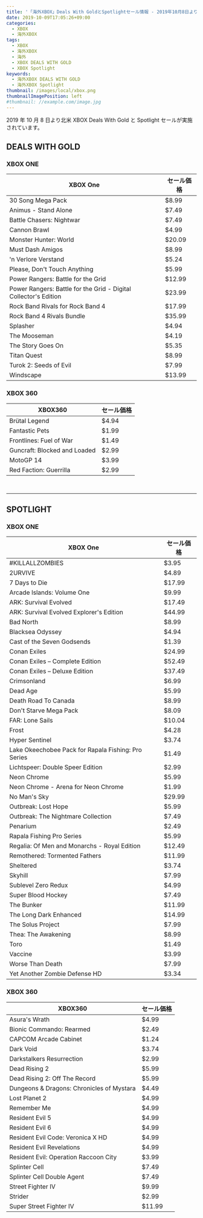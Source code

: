 ```yaml
---
title: '「海外XBOX」Deals With GoldとSpotlightセール情報 - 2019年10月8日より'
date: 2019-10-09T17:05:26+09:00
categories:
  - XBOX
  - 海外XBOX
tags:
  - XBOX
  - 海外XBOX
  - 海外
  - XBOX DEALS WITH GOLD
  - XBOX Spotlight
keywords:
  - 海外XBOX DEALS WITH GOLD
  - 海外XBOX Spotlight
thumbnail: /images/local/xbox.png
thumbnailImagePosition: left
#thumbnail: //example.com/image.jpg
---
```


2019 年 10 月 8 日より北米 XBOX Deals With Gold と Spotlight セールが実施されています。

<!--more-->

## DEALS WITH GOLD

### XBOX ONE

| XBOX One                                                         | セール価格 |
| ---------------------------------------------------------------- | ---------- |
| 30 Song Mega Pack                                                | $8.99      |
| Animus - Stand Alone                                             | $7.49      |
| Battle Chasers: Nightwar                                         | $7.49      |
| Cannon Brawl                                                     | $4.99      |
| Monster Hunter: World                                            | $20.09     |
| Must Dash Amigos                                                 | $8.99      |
| 'n Verlore Verstand                                              | $5.24      |
| Please, Don't Touch Anything                                     | $5.99      |
| Power Rangers: Battle for the Grid                               | $12.99     |
| Power Rangers: Battle for the Grid - Digital Collector's Edition | $23.99     |
| Rock Band Rivals for Rock Band 4                                 | $17.99     |
| Rock Band 4 Rivals Bundle                                        | $35.99     |
| Splasher                                                         | $4.94      |
| The Mooseman                                                     | $4.19      |
| The Story Goes On                                                | $5.35      |
| Titan Quest                                                      | $8.99      |
| Turok 2: Seeds of Evil                                           | $7.99      |
| Windscape                                                        | $13.99     |

### XBOX 360

| XBOX360                      | セール価格 |
| ---------------------------- | ---------- |
| Brütal Legend                | $4.94      |
| Fantastic Pets               | $1.99      |
| Frontlines: Fuel of War      | $1.49      |
| Guncraft: Blocked and Loaded | $2.99      |
| MotoGP 14                    | $3.99      |
| Red Faction: Guerrilla       | $2.99      |

<br>
<hr>

## SPOTLIGHT

### XBOX ONE

| XBOX One                                            | セール価格 |
| --------------------------------------------------- | ---------- |
| #KILLALLZOMBIES                                     | $3.95      |
| 2URVIVE                                             | $4.89      |
| 7 Days to Die                                       | $17.99     |
| Arcade Islands: Volume One                          | $9.99      |
| ARK: Survival Evolved                               | $17.49     |
| ARK: Survival Evolved Explorer's Edition            | $44.99     |
| Bad North                                           | $8.99      |
| Blacksea Odyssey                                    | $4.94      |
| Cast of the Seven Godsends                          | $1.39      |
| Conan Exiles                                        | $24.99     |
| Conan Exiles – Complete Edition                     | $52.49     |
| Conan Exiles – Deluxe Edition                       | $37.49     |
| Crimsonland                                         | $6.99      |
| Dead Age                                            | $5.99      |
| Death Road To Canada                                | $8.99      |
| Don't Starve Mega Pack                              | $8.09      |
| FAR: Lone Sails                                     | $10.04     |
| Frost                                               | $4.28      |
| Hyper Sentinel                                      | $3.74      |
| Lake Okeechobee Pack for Rapala Fishing: Pro Series | $1.49      |
| Lichtspeer: Double Speer Edition                    | $2.99      |
| Neon Chrome                                         | $5.99      |
| Neon Chrome - Arena for Neon Chrome                 | $1.99      |
| No Man's Sky                                        | $29.99     |
| Outbreak: Lost Hope                                 | $5.99      |
| Outbreak: The Nightmare Collection                  | $7.49      |
| Penarium                                            | $2.49      |
| Rapala Fishing Pro Series                           | $5.99      |
| Regalia: Of Men and Monarchs - Royal Edition        | $12.49     |
| Remothered: Tormented Fathers                       | $11.99     |
| Sheltered                                           | $3.74      |
| Skyhill                                             | $7.99      |
| Sublevel Zero Redux                                 | $4.99      |
| Super Blood Hockey                                  | $7.49      |
| The Bunker                                          | $11.99     |
| The Long Dark Enhanced                              | $14.99     |
| The Solus Project                                   | $7.99      |
| Thea: The Awakening                                 | $8.99      |
| Toro                                                | $1.49      |
| Vaccine                                             | $3.99      |
| Worse Than Death                                    | $7.99      |
| Yet Another Zombie Defense HD                       | $3.34      |

### XBOX 360

| XBOX360                                   | セール価格 |
| ----------------------------------------- | ---------- |
| Asura's Wrath                             | $4.99      |
| Bionic Commando: Rearmed                  | $2.49      |
| CAPCOM Arcade Cabinet                     | $1.24      |
| Dark Void                                 | $3.74      |
| Darkstalkers Resurrection                 | $2.99      |
| Dead Rising 2                             | $5.99      |
| Dead Rising 2: Off The Record             | $5.99      |
| Dungeons & Dragons: Chronicles of Mystara | $4.49      |
| Lost Planet 2                             | $4.99      |
| Remember Me                               | $4.99      |
| Resident Evil 5                           | $4.99      |
| Resident Evil 6                           | $4.99      |
| Resident Evil Code: Veronica X HD         | $4.99      |
| Resident Evil Revelations                 | $4.99      |
| Resident Evil: Operation Raccoon City     | $3.99      |
| Splinter Cell                             | $7.49      |
| Splinter Cell Double Agent                | $7.49      |
| Street Fighter IV                         | $9.99      |
| Strider                                   | $2.99      |
| Super Street Fighter IV                   | $11.99     |
